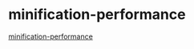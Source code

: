 # minification-performance

[minification-performance](https://github.com/privatenumber/minification-benchmarks)
